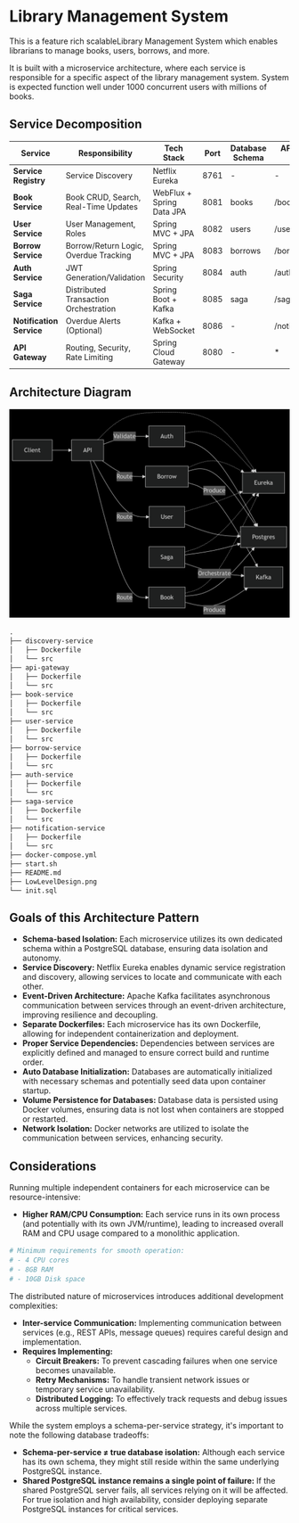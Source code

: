 # Library Management System
This is a feature rich scalableLibrary Management System which enables librarians to manage books, users, borrows, and more. 

It is built with a microservice architecture, where each service is responsible for a specific aspect of the library management system. 
System is expected function well under 1000 concurrent users with millions of books.

## Service Decomposition
| Service             | Responsibility                                     | Tech Stack                 | Port | Database Schema | API Gateway Routing |
|----------------------|----------------------------------------------------|----------------------------|------|-----------------|---------------------|
| **Service Registry** | Service Discovery                                  | Netflix Eureka             | 8761 | -               | -                   |
| **Book Service** | Book CRUD, Search, Real-Time Updates              | WebFlux + Spring Data JPA | 8081 | books           | /books/** |
| **User Service** | User Management, Roles                             | Spring MVC + JPA           | 8082 | users           | /users/** |
| **Borrow Service** | Borrow/Return Logic, Overdue Tracking              | Spring MVC + JPA           | 8083 | borrows         | /borrows/** |
| **Auth Service** | JWT Generation/Validation                          | Spring Security            | 8084 | auth            | /auth/** |
| **Saga Service** | Distributed Transaction Orchestration              | Spring Boot + Kafka        | 8085 | saga            | /saga/** |
| **Notification Service** | Overdue Alerts (Optional)                        | Kafka + WebSocket          | 8086 | -               | /notifications/** |
| **API Gateway** | Routing, Security, Rate Limiting                   | Spring Cloud Gateway       | 8080 | -               | * |

## Architecture Diagram

![Architecture Diagram](LowLevelDesign.png) 

```
.
├── discovery-service
│   ├── Dockerfile
│   └── src
├── api-gateway
│   ├── Dockerfile
│   └── src
├── book-service
│   ├── Dockerfile
│   └── src
├── user-service
│   ├── Dockerfile
│   └── src
├── borrow-service
│   ├── Dockerfile
│   └── src
├── auth-service
│   ├── Dockerfile
│   └── src
├── saga-service
│   ├── Dockerfile
│   └── src
├── notification-service
│   ├── Dockerfile
│   └── src
├── docker-compose.yml
├── start.sh
├── README.md
├── LowLevelDesign.png
└── init.sql
```

## Goals of this Architecture Pattern

* **Schema-based Isolation:** Each microservice utilizes its own dedicated schema within a PostgreSQL database, ensuring data isolation and autonomy.
* **Service Discovery:** Netflix Eureka enables dynamic service registration and discovery, allowing services to locate and communicate with each other.
* **Event-Driven Architecture:** Apache Kafka facilitates asynchronous communication between services through an event-driven architecture, improving resilience and decoupling.
* **Separate Dockerfiles:** Each microservice has its own Dockerfile, allowing for independent containerization and deployment.
* **Proper Service Dependencies:** Dependencies between services are explicitly defined and managed to ensure correct build and runtime order.
* **Auto Database Initialization:** Databases are automatically initialized with necessary schemas and potentially seed data upon container startup.
* **Volume Persistence for Databases:** Database data is persisted using Docker volumes, ensuring data is not lost when containers are stopped or restarted.
* **Network Isolation:** Docker networks are utilized to isolate the communication between services, enhancing security.

## Considerations

Running multiple independent containers for each microservice can be resource-intensive:

* **Higher RAM/CPU Consumption:** Each service runs in its own process (and potentially with its own JVM/runtime), leading to increased overall RAM and CPU usage compared to a monolithic application.

```bash
# Minimum requirements for smooth operation:
# - 4 CPU cores
# - 8GB RAM
# - 10GB Disk space
```

The distributed nature of microservices introduces additional development complexities:

* **Inter-service Communication:** Implementing communication between services (e.g., REST APIs, message queues) requires careful design and implementation.
* **Requires Implementing:**
    * **Circuit Breakers:** To prevent cascading failures when one service becomes unavailable.
    * **Retry Mechanisms:** To handle transient network issues or temporary service unavailability.
    * **Distributed Logging:** To effectively track requests and debug issues across multiple services.

While the system employs a schema-per-service strategy, it's important to note the following database tradeoffs:

* **Schema-per-service ≠ true database isolation:** Although each service has its own schema, they might still reside within the same underlying PostgreSQL instance.
* **Shared PostgreSQL instance remains a single point of failure:** If the shared PostgreSQL server fails, all services relying on it will be affected. For true isolation and high availability, consider deploying separate PostgreSQL instances for critical services.
